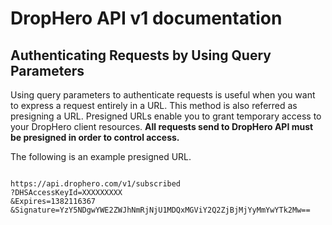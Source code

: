 DropHero API v1 documentation
=============================


Authenticating Requests by Using Query Parameters
-------------------------------------------------

Using query parameters to authenticate requests is useful when you want to express a request entirely in a URL. This method is also referred as presigning a URL. Presigned URLs enable you to grant temporary access to your DropHero client resources. **All requests send to DropHero API must be presigned in order to control access.**

The following is an example presigned URL. 

<code>
https://api.drophero.com/v1/subscribed
?DHSAccessKeyId=XXXXXXXXX
&Expires=1382116367
&Signature=YzY5NDgwYWE2ZWJhNmRjNjU1MDQxMGViY2Q2ZjBjMjYyMmYwYTk2Mw==
</code>
